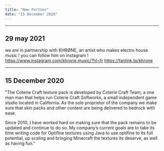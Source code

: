 ```yaml
---
title: "New Partner"
date: "15 December 2020"
---
```

---
29 may 2021
---
we are in partnership with KHRØNE, an artist who makes electro house music !
you can follow him on instagram !
https://www.instagram.com/khrone.music/?hl=fr
https://fanlink.to/khrone


---
15 December 2020
---
"The Coterie Craft texture pack is developed by Coterie Craft Team, a one man man that helps run Coterie Craft Softworks, a small independent game studio located in California. As the sole proprietor of the company we make sure that skin packs and other content are being delivered to bedrock with ease.

Since 2010, I have worked hard on making sure that the pack remains to be updated and continue to do so. My company’s current goals are to take its time writing code for Optifine textures using Java to use optifine to its full potential, up scaling and bringing Minecraft the textures its deserve, as well as having fun."
